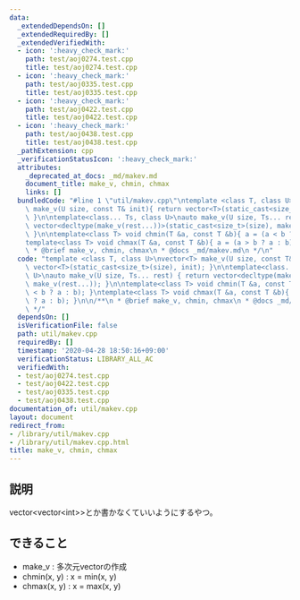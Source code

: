 ```yaml
---
data:
  _extendedDependsOn: []
  _extendedRequiredBy: []
  _extendedVerifiedWith:
  - icon: ':heavy_check_mark:'
    path: test/aoj0274.test.cpp
    title: test/aoj0274.test.cpp
  - icon: ':heavy_check_mark:'
    path: test/aoj0335.test.cpp
    title: test/aoj0335.test.cpp
  - icon: ':heavy_check_mark:'
    path: test/aoj0422.test.cpp
    title: test/aoj0422.test.cpp
  - icon: ':heavy_check_mark:'
    path: test/aoj0438.test.cpp
    title: test/aoj0438.test.cpp
  _pathExtension: cpp
  _verificationStatusIcon: ':heavy_check_mark:'
  attributes:
    _deprecated_at_docs: _md/makev.md
    document_title: make_v, chmin, chmax
    links: []
  bundledCode: "#line 1 \"util/makev.cpp\"\ntemplate <class T, class U>\nvector<T>\
    \ make_v(U size, const T& init){ return vector<T>(static_cast<size_t>(size), init);\
    \ }\n\ntemplate<class... Ts, class U>\nauto make_v(U size, Ts... rest) { return\
    \ vector<decltype(make_v(rest...))>(static_cast<size_t>(size), make_v(rest...));\
    \ }\n\ntemplate<class T> void chmin(T &a, const T &b){ a = (a < b ? a : b); }\n\
    template<class T> void chmax(T &a, const T &b){ a = (a > b ? a : b); }\n\n/**\n\
    \ * @brief make_v, chmin, chmax\n * @docs _md/makev.md\n */\n"
  code: "template <class T, class U>\nvector<T> make_v(U size, const T& init){ return\
    \ vector<T>(static_cast<size_t>(size), init); }\n\ntemplate<class... Ts, class\
    \ U>\nauto make_v(U size, Ts... rest) { return vector<decltype(make_v(rest...))>(static_cast<size_t>(size),\
    \ make_v(rest...)); }\n\ntemplate<class T> void chmin(T &a, const T &b){ a = (a\
    \ < b ? a : b); }\ntemplate<class T> void chmax(T &a, const T &b){ a = (a > b\
    \ ? a : b); }\n\n/**\n * @brief make_v, chmin, chmax\n * @docs _md/makev.md\n\
    \ */"
  dependsOn: []
  isVerificationFile: false
  path: util/makev.cpp
  requiredBy: []
  timestamp: '2020-04-28 18:50:16+09:00'
  verificationStatus: LIBRARY_ALL_AC
  verifiedWith:
  - test/aoj0274.test.cpp
  - test/aoj0422.test.cpp
  - test/aoj0335.test.cpp
  - test/aoj0438.test.cpp
documentation_of: util/makev.cpp
layout: document
redirect_from:
- /library/util/makev.cpp
- /library/util/makev.cpp.html
title: make_v, chmin, chmax
---
```

## 説明
vector<vector\<int\>>とか書かなくていいようにするやつ。

## できること
- make_v : 多次元vectorの作成
- chmin(x, y) : x = min(x, y)
- chmax(x, y) : x = max(x, y) 